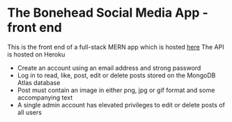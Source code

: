# The Bonehead Social Media App - front end

This is the front end of a full-stack MERN app which is hosted [here](https://bonehead-social-media-app.vercel.app/)
The API is hosted on Heroku

* Create an account using an email address and strong password
* Log in to read, like, post, edit or delete posts stored on the MongoDB Atlas database
* Post must contain an image in either png, jpg or gif format and some accompanying text
* A single admin account has elevated privileges to edit or delete posts of all users 
